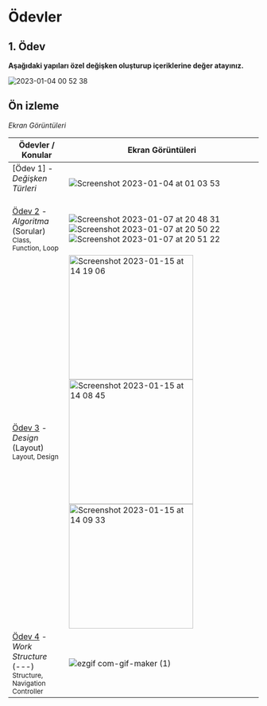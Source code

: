 # Ödevler

## 1. Ödev

**Aşağıdaki yapıları özel değişken oluşturup içeriklerine değer atayınız.**

![2023-01-04 00 52 38](https://user-images.githubusercontent.com/77938037/210447657-2544ec2d-a854-4d39-b441-694043fe0c5e.jpg)

## Ön izleme

*Ekran Görüntüleri*

Ödevler / Konular                                                                                                                                                            | Ekran Görüntüleri
---                                                                                                                                                                          |---
[Ödev 1] - *Değişken Türleri* <br/>                                         <br/> |  ![Screenshot 2023-01-04 at 01 03 53](https://user-images.githubusercontent.com/77938037/210449520-4f1f7a6b-e570-4df4-9eef-c0c6a6241869.png) |
[Ödev 2](02-Ödev2) - *Algoritma* <br/>(Sorular)                                         <br/><sub> Class, Function, Loop                                             </sub> | ![Screenshot 2023-01-07 at 20 48 31](https://user-images.githubusercontent.com/77938037/211164094-cd5c6e87-f6e6-4677-b963-7df79a07fac4.png) ![Screenshot 2023-01-07 at 20 50 22](https://user-images.githubusercontent.com/77938037/211164102-33746e17-9131-4da6-bbd0-f637317ad016.png) ![Screenshot 2023-01-07 at 20 51 22](https://user-images.githubusercontent.com/77938037/211164106-dec591d6-f64f-4bbc-b635-5cada819096b.png) |
[Ödev 3](03-Ödev3) - *Design* <br/>(Layout)                                         <br/><sub> Layout, Design                                             </sub> | <img width="250" alt="Screenshot 2023-01-15 at 14 19 06" src="https://user-images.githubusercontent.com/77938037/212537811-8f0e1721-e84c-40b7-988d-1d6cf9da1ece.png"> <img width="250" alt="Screenshot 2023-01-15 at 14 08 45" src="https://user-images.githubusercontent.com/77938037/212537871-821a3c12-e596-4b62-8b81-b34806458a78.png"> <img width="250" alt="Screenshot 2023-01-15 at 14 09 33" src="https://user-images.githubusercontent.com/77938037/212537899-fe74db34-4fd7-45cf-8a77-9595ca9f951d.png"> | 
[Ödev 4](04-Ödev4) - *Work Structure* <br/>(---)                                         <br/><sub> Structure, Navigation Controller                                             </sub> | ![ezgif com-gif-maker (1)](https://user-images.githubusercontent.com/77938037/212926455-aefbaf1f-b797-45b9-9454-f8f879ec5519.gif) |















